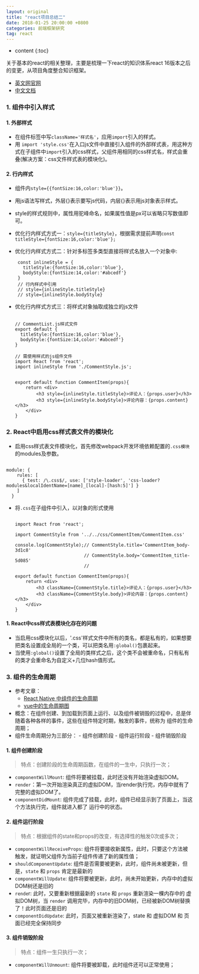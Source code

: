 ```yaml
---
layout: original
title: "react项目总结二"
date: 2018-01-25 20:00:00 +0800 
categories: 前端框架研究
tag: react
---
```

* content
{:toc}

关于基本的react的相关整理，主要是梳理一下react的知识体系react 16版本之后的变更，从项目角度整合知识框架。

- [英文网官网](http://facebook.github.io/react/docs/getting-started.html)
- [中文文档](http://www.react-cn.com/docs/getting-started.html)

<!-- more -->
### 1. 组件中引入样式
#### 1. 外部样式
- 在组件标签中写`className='样式名'`，应用`import`引入的样式。
- 用 `import 'style.css'`在入口js文件中直接引入组件的外部样式表，用这种方式在子组件中`import`引入的css样式，父组件用相同的css样式名，样式会重叠(解决方案：css文件样式表的模块化)。


#### 2. 行内样式
- 组件内`style={{fontSize:16,color:'blue'}}`。
- 用js语法写样式，外层{}表示要写js代码，内层{}表示用js对象表示样式。
- style的样式规则中，属性用驼峰命名，如果属性值是px可以省略只写数值即可。
- 优化行内样式方式一：`style={titleStyle}`，根据需求提前声明`const titleStyle={fontSize:16,color:'blue'};`
- 优化行内样式方式二：针对多标签多类型直接将样式名放入一个对象中:
     
     ```
      const inlineStyle = {
        titleStyle:{fontSize:16,color:'blue'},
        bodyStyle:{fontSize:14,color:'#abcedf'}
      }
      // 行内样式中引用 
      // style={inlineStyle.titleStyle}
      // style={inlineStyle.bodyStyle}
     ```
- 优化行内样式方式三：将样式对象抽取成独立的js文件

     ```

     // CommentList.js样式文件
     export default {
       titleStyle:{fontSize:16,color:'blue'},
       bodyStyle:{fontSize:14,color:'#abcedf'}
     }

     // 需使用样式的js组件文件
     import React from 'react';
     import inlineStyle from './CommentStyle.js';


     export default function CommentItem(props){
         return <div>
             <h3 style={inlineStyle.titleStyle}>评论人：{props.user}</h3>
             <h3 style={inlineStyle.bodyStyle}>评论内容：{props.content}</h3>
         </div>
     }

     ```

### 2. React中启用css样式表文件的模块化
- 启用css样式表文件模块化，首先修改webpack开发环境依赖配置的`.css模块`的modules及参数。

```

module: {
    rules: [
      { test: /\.css$/, use: ['style-loader', 'css-loader?modules&localIdentName=[name]_[local]-[hash:5]'] }
    ]
  }

```

- 将`.css`在子组件中引入，以对象的形式使用

     ```

     import React from 'react';
     
     import CommentStyle from '../../css/CommentItem/CommentItem.css'

     console.log(CommentStyle);// CommentStyle.title='CommentItem_body-3d1c8'
                               // CommentStyle.body='CommentItem_title-5d085'
                               // 

     export default function CommentItem(props){
         return <div>
             <h3 className={CommentStyle.title}>评论人：{props.user}</h3>
             <h3 className={CommentStyle.body}>评论内容：{props.content}</h3>
         </div>
     }

     ```

#### 1. React中css样式表模块化存在的问题
- 当启用css模块化以后，'.css'样式文件中所有的类名，都是私有的，如果想要把类名设置成全局的一个类，可以把类名用`:global()`包裹起来。
- 当使用`:global()`设置了全局的类样式之后，这个类不会被重命名，只有私有的类才会重命名为自定义+几位hash值形式。

### 3. 组件的生命周期
+ 参考文章：
     - [React Native 中组件的生命周期](http://www.race604.com/react-native-component-lifecycle/)
     - [vue中的生命周期图](https://cn.vuejs.org/v2/guide/instance.html#生命周期图示)
+ 概念：在组件创建、到加载到页面上运行、以及组件被销毁的过程中，总是伴随着各种各样的事件，这些在组件特定时期，触发的事件，统称为 组件的生命周期；
+ 组件生命周期分为三部分：
      - 组件创建阶段
      - 组件运行阶段
      - 组件销毁阶段

#### 1. 组件创建阶段
> 特点：创建阶段的生命周期函数，在组件的一生中，只执行一次；

- `componentWillMount`: 组件将要被挂载，此时还没有开始渲染虚拟DOM。
- `render`：第一次开始渲染真正的虚拟DOM，当render执行完，内存中就有了完整的虚拟DOM了。
- `componentDidMount`: 组件完成了挂载，此时，组件已经显示到了页面上，当这个方法执行完，组件就进入都了 运行中的状态。

#### 2. 组件运行阶段
> 特点：根据组件的state和props的改变，有选择性的触发0次或多次；

- `componentWillReceiveProps`: 组件将要接收新属性，此时，只要这个方法被触发，就证明父组件为当前子组件传递了新的属性值；
- `shouldComponentUpdate`: 组件是否需要被更新，此时，组件尚未被更新，但是，`state` 和 `props` 肯定是最新的
- `componentWillUpdate`: 组件将要被更新，此时，尚未开始更新，内存中的虚拟DOM树还是旧的
- `rende`r: 此时，又要重新根据最新的 `state` 和 `props` 重新渲染一棵内存中的 虚拟DOM树，当 `render` 调用完毕，内存中的旧DOM树，已经被新DOM树替换了！此时页面还是旧的
- `componentDidUpdate`: 此时，页面又被重新渲染了，state 和 虚拟DOM 和 页面已经完全保持同步

#### 3. 组件销毁阶段
> 特点：组件一生只执行一次；

- `componentWillUnmount`: 组件将要被卸载，此时组件还可以正常使用；